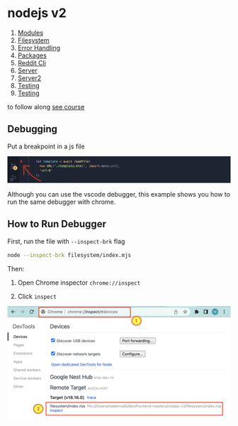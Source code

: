 # nodejs v2

1. [Modules](./modules/)
1. [Filesystem](./filesystem/)
1. [Error Handling](./error-handling/)
1. [Packages](./package/)
1. [Reddit Cli](./reddit-cli/)
1. [Server](./server/)
1. [Server2](./server2/)
1. [Testing](./testing/)
1. [Testing](./testing2/)

to follow along [see course](https://intro-to-nodejs-v2-site.vercel.app/lesson/11-testing)

## Debugging

Put a breakpoint in a js file

![breakpoint](./imgs/add-breakpoint.png)

Although you can use the vscode debugger, this example shows you how to run the same debugger with chrome.

## How to Run Debugger

First, run the file with `--inspect-brk` flag

```zsh
node --inspect-brk filesystem/index.mjs
```

Then:

1. Open Chrome inspector `chrome://inspect`

2. Click `inspect`

![clicking inspect](./imgs/chrome-inspect.png)
